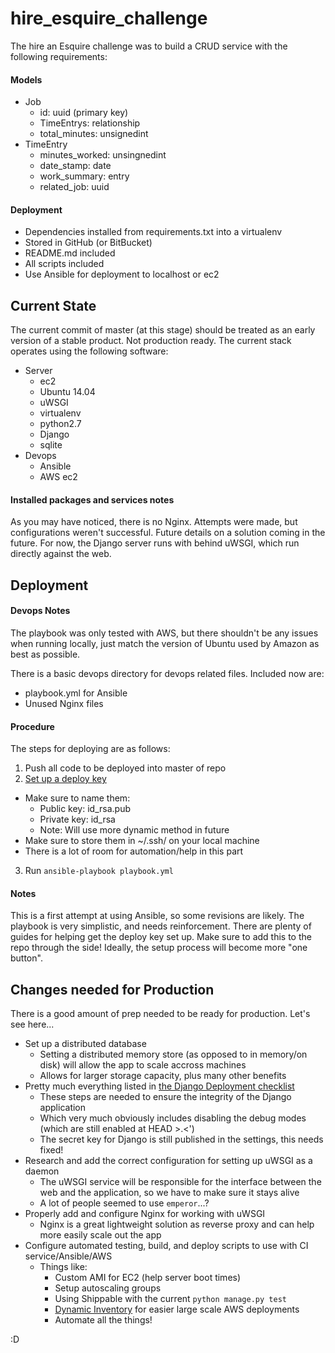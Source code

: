 # hire_esquire_challenge

The hire an Esquire challenge was to build a CRUD service with the following
requirements:

#### Models
   * Job
     * id: uuid (primary key)
     * TimeEntrys: relationship
     * total_minutes: unsignedint
   * TimeEntry
     * minutes_worked: unsingnedint
     * date_stamp: date
     * work_summary: entry
     * related_job: uuid

#### Deployment
   * Dependencies installed from requirements.txt into a virtualenv
   * Stored in GitHub (or BitBucket)
   * README.md included
   * All scripts included
   * Use Ansible for deployment to localhost or ec2



## Current State

The current commit of master (at this stage) should be treated as an early 
version of a stable product. Not production ready. The current stack operates
using the following software:

 * Server
   * ec2
   * Ubuntu 14.04
   * uWSGI
   * virtualenv
   * python2.7
   * Django
   * sqlite
 * Devops
   * Ansible
   * AWS ec2

#### Installed packages and services notes

As you may have noticed, there is no Nginx. Attempts were made, but
configurations weren't successful. Future details on a solution coming in the 
future. For now, the Django server runs with behind uWSGI, which run directly
against the web.




## Deployment

#### Devops Notes

The playbook was only tested with AWS, but there shouldn't be any issues
when running locally, just match the version of Ubuntu used by Amazon as
best as possible.

There is a basic devops directory for devops related files. Included now are:

 * playbook.yml for Ansible
 * Unused Nginx files

#### Procedure

The steps for deploying are as follows:
 1. Push all code to be deployed into master of repo
 2. [Set up a deploy key](https://developer.github.com/guides/managing-deploy-keys/#deploy-keys)
   * Make sure to name them:
     * Public key: id_rsa.pub
     * Private key: id_rsa
     * Note: Will use more dynamic method in future
   * Make sure to store them in ~/.ssh/ on your local machine
   * There is a lot of room for automation/help in this part
 3. Run `ansible-playbook playbook.yml`

#### Notes

This is a first attempt at using Ansible, so some revisions are likely. The
playbook is very simplistic, and needs reinforcement. There are plenty of
guides for helping get the deploy key set up. Make sure to add this to the repo
through the side! Ideally, the setup process will become more "one button".



## Changes needed for Production

There is a good amount of prep needed to be ready for production. Let's see
here...
 * Set up a distributed database
   * Setting a distributed memory store (as opposed to in memory/on disk) will allow the app to scale accross machines
   * Allows for larger storage capacity, plus many other benefits
 * Pretty much everything listed in [the Django Deployment checklist](https://docs.djangoproject.com/en/1.8/howto/deployment/checklist/)
   * These steps are needed to ensure the integrity of the Django application
   * Which very much obviously includes disabling the debug modes (which are still enabled at HEAD >.<')
   * The secret key for Django is still published in the settings, this needs fixed!
 * Research and add the correct configuration for setting up uWSGI as a daemon
   * The uWSGI service will be responsible for the interface between the web and the application, so we have to make sure it stays alive
   * A lot of people seemed to use `emperor`...?
 * Properly add and configure Nginx for working with uWSGI
   * Nginx is a great lightweight solution as reverse proxy and can help more easily scale out the app
 * Configure automated testing, build, and deploy scripts to use with CI service/Ansible/AWS
   * Things like:
     * Custom AMI for EC2 (help server boot times)
     * Setup autoscaling groups
     * Using Shippable with the current `python manage.py test`
     * [Dynamic Inventory](https://docs.ansible.com/ansible/intro_dynamic_inventory.html) for easier large scale AWS deployments
     * Automate all the things!





:D
